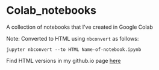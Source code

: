 # Colab_notebooks

A collection of notebooks that I've created in Google Colab

Note: Converted to HTML using <code>nbconvert</code> as follows:

<code>jupyter nbconvert --to HTML Name-of-notebook.ipynb</code>

Find HTML versions in my github.io page [here](https://raghavchhetri.github.io/scattered.dimes/)
